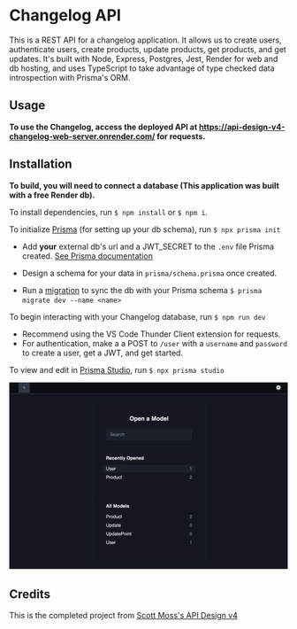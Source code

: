 # Changelog API
This is a REST API for a changelog application.
It allows us to create users, authenticate users, create products, update products, get products, and get updates.
It's built with Node, Express, Postgres, Jest, Render for web and db hosting, and uses TypeScript to take advantage of type checked data introspection with Prisma's ORM.

## Usage
**To use the Changelog, access the deployed API at https://api-design-v4-changelog-web-server.onrender.com/ for requests.**

## Installation
**To build, you will need to connect a database (This application was built with a free Render db).**

To install dependencies, run `$ npm install`  or  `$ npm i`.

To initialize [Prisma](https://www.prisma.io/) (for setting up your db schema), run `$ npx prisma init`

- Add **your** external db's url and a JWT_SECRET to the `.env` file Prisma created. [See Prisma documentation](https://www.prisma.io/docs/getting-started/setup-prisma/start-from-scratch/relational-databases/connect-your-database-typescript-postgres)

- Design a schema for your data in `prisma/schema.prisma` once created.

- Run a [migration](https://www.prisma.io/docs/concepts/components/prisma-migrate/get-started) to sync the db with your Prisma schema `$ prisma migrate dev --name <name>`

To begin interacting with your Changelog database, run `$ npm run dev`
  - Recommend using the VS Code Thunder Client extension for requests.
  - For authentication, make a a POST to `/user` with a `username` and `password` to create a user, get a JWT, and get started.

To view and edit in [Prisma Studio](https://www.prisma.io/docs/concepts/components/prisma-studio), run `$ npx prisma studio`

![Prisma Studio screenshot of Changelog application](prisma-studio.png)

## Credits
This is the completed project from [Scott Moss's API Design v4](https://github.com/Hendrixer/api-design-v4-course)


